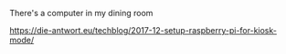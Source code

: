 There's a computer in my dining room

https://die-antwort.eu/techblog/2017-12-setup-raspberry-pi-for-kiosk-mode/

